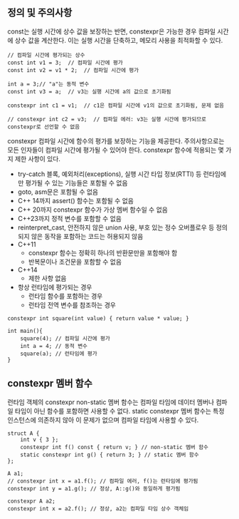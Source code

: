 ## 정의 및 주의사항
const는 실행 시간에 상수 값을 보장하는 반면, constexpr은 가능한 경우 컴파일 시간에 상수 값을 계산한다. 이는 실행 시간을 단축하고, 메모리 사용을 최적화할 수 있다.
```
// 컴파일 시간에 평가되는 상수
const int v1 = 3;  // 컴파일 시간에 평가
const int v2 = v1 * 2;  // 컴파일 시간에 평가

int a = 3;// "a"는 동적 변수
const int v3 = a;  // v3는 실행 시간에 a의 값으로 초기화됨

constexpr int c1 = v1;  // c1은 컴파일 시간에 v1의 값으로 초기화됨, 문제 없음

// constexpr int c2 = v3;  // 컴파일 에러: v3는 실행 시간에 평가되므로 constexpr로 선언할 수 없음
```
constexpr 컴파일 시간에 함수의 평가를 보장하는 기능을 제공한다. 주의사항으로는 모든 인자들이 컴파일 시간에 평가될 수 있어야 한다. constexpr 함수에 적용되는 몇 가지 제한 사항이 있다.
- try-catch 블록, 예외처리(exceptions), 실행 시간 타입 정보(RTTI) 등 런타임에만 평가될 수 있는 기능들은 포함될 수 없음
- goto, asm문은 포함될 수 없음
- C++ 14까지 assert() 함수는 포함될 수 없음
- C++ 20까지 constexpr 함수가 가상 멤버 함수일 수 없음
- C++23까지 정적 변수를 포함할 수 없음
- reinterpret_cast, 안전하지 않은 union 사용, 부호 있는 정수 오버플로우 등 정의되지 않은 동작을 포함하는 코드는 허용되지 않음
- C++11
	- constexpr 함수는 정확히 하나의 반환문만을 포함해야 함
	- 반복문이나 조건문을 포함할 수 없음
- C++14
	- 제한 사항 없음
- 항상 런타임에 평가되는 경우
	- 런타임 함수를 포함하는 경우
	- 런타임 전역 변수를 참조하는 경우
```
constexpr int square(int value) { return value * value; }  
  
int main(){  
    square(4); // 컴파일 시간에 평가  
    int a = 4; // 동적 변수  
    square(a); // 런타임에 평가  
}
```
## constexpr 멤버 함수
런타임 객체의 constexpr non-static 멤버 함수는 컴파일 타임에 데이터 멤버나 컴파일 타임이 아닌 함수를 포함하면 사용할 수 없다. static constexpr 멤버 함수는 특정 인스턴스에 의존하지 않아 이 문제가 없으며 컴파일 타임에 사용할 수 있다.
```
struct A {
    int v { 3 };
    constexpr int f() const { return v; } // non-static 멤버 함수
    static constexpr int g() { return 3; } // static 멤버 함수
};

A a1;
// constexpr int x = a1.f(); // 컴파일 에러, f()는 런타임에 평가됨
constexpr int y = a1.g(); // 정상, A::g()와 동일하게 평가됨

constexpr A a2;
constexpr int x = a2.f(); // 정상, a2는 컴파일 타임 상수 객체임
```
